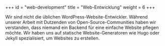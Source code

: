 +++
id = "web-development"
title = "Web-Entwicklung"
weight = 6
+++

Wir sind nicht die üblichen WordPress-Website-Entwickler. Während unserer Arbeit mit Dutzenden von Open-Source-Communities haben wir verstanden, dass niemand ein Backend für eine einfache Website pflegen möchte. Wir haben uns auf statische Website-Generatoren wie Hugo oder Jekyll spezialisiert, um Websites zu erstellen.